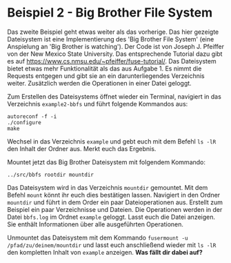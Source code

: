 # Beispiel 2 - Big Brother File System

Das zweite Beispiel geht etwas weiter als das vorherige. Das hier gezeigte Dateisystem ist eine Implementierung des 'Big Brother File System' (eine Anspielung an 'Big Brother is watching'). Der Code ist von Joseph J. Pfeiffer von der New Mexico State University. Das entsprechende Tutorial dazu gibt es auf https://www.cs.nmsu.edu/~pfeiffer/fuse-tutorial/.
Das Dateisystem bietet etwas mehr Funktionalität als das aus Aufgabe 1. Es nimmt die Requests entgegen und gibt sie an ein darunterliegendes Verzeichnis weiter. Zusätzlich werden die Operationen in einer Datei geloggt.

Zum Erstellen des Dateisystems öffnet wieder ein Terminal, navigiert in das Verzeichnis `example2-bbfs` und führt folgende Kommandos aus:
```
autoreconf -f -i
./configure
make
```

Wechsel in das Verzeichnis `example` und gebt euch mit dem Befehl `ls -lR` den Inhalt der Ordner aus. Merkt euch das Ergebnis.

Mountet jetzt das Big Brother Dateisystem mit folgendem Kommando:
```
../src/bbfs rootdir mountdir
```

Das Dateisystem wird in das Verzeichnis `mountdir` gemountet. Mit dem Befehl `mount` könnt ihr euch dies bestätigen lassen.
Navigiert in den Ordner `mountdir` und führt in dem Order ein paar Dateioperationen aus. Erstellt zum Beispiel ein paar Verzeichnisse und Dateien. Die Operationen werden in der Datei `bbfs.log` im Ordnet `example` geloggt. Lasst euch die Datei anzeigen. Sie enthält Informationen über alle ausgeführten Operationen.

Unmountet das Dateisystem mit dem Kommando `fusermount -u /pfad/zu/deinem/mountdir` und lasst euch anschließend wieder mit `ls -lR` den kompletten Inhalt von `example` anzeigen. 
**Was fällt dir dabei auf?**
